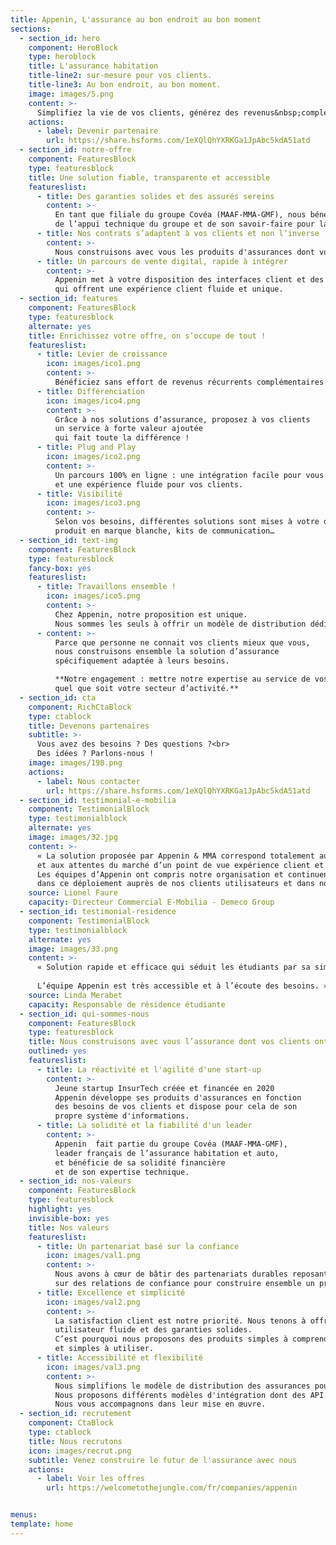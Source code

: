 ```yaml
---
title: Appenin, L'assurance au bon endroit au bon moment
sections:
  - section_id: hero
    component: HeroBlock
    type: heroblock
    title: L'assurance habitation
    title-line2: sur-mesure pour vos clients.
    title-line3: Au bon endroit, au bon moment.
    image: images/5.png
    content: >-
      Simplifiez la vie de vos clients, générez des revenus&nbsp;complémentaires.
    actions:
      - label: Devenir partenaire
        url: https://share.hsforms.com/1eXQlQhYXRKGa1JpAbc5kdA51atd
  - section_id: notre-offre
    component: FeaturesBlock
    type: featuresblock
    title: Une solution fiable, transparente et accessible
    featureslist:
      - title: Des garanties solides et des assurés sereins
        content: >-
          En tant que filiale du groupe Covéa (MAAF-MMA-GMF), nous bénéficions
          de l’appui technique du groupe et de son savoir-faire pour la gestion des sinistres.
      - title: Nos contrats s’adaptent à vos clients et non l’inverse
        content: >-
          Nous construisons avec vous les produits d'assurances dont vos clients ont besoin.
      - title: Un parcours de vente digital, rapide à intégrer
        content: >-
          Appenin met à votre disposition des interfaces client et des API optimisées
          qui offrent une expérience client fluide et unique.
  - section_id: features
    component: FeaturesBlock
    type: featuresblock
    alternate: yes
    title: Enrichissez votre offre, on s’occupe de tout !
    featureslist:
      - title: Levier de croissance
        icon: images/ico1.png
        content: >-
          Bénéficiez sans effort de revenus récurrents complémentaires et fidélisez vos clients.
      - title: Différenciation
        icon: images/ico4.png
        content: >-
          Grâce à nos solutions d’assurance, proposez à vos clients
          un service à forte valeur ajoutée
          qui fait toute la différence !
      - title: Plug and Play
        icon: images/ico2.png
        content: >-
          Un parcours 100% en ligne : une intégration facile pour vous
          et une expérience fluide pour vos clients.
      - title: Visibilité
        icon: images/ico3.png
        content: >-
          Selon vos besoins, différentes solutions sont mises à votre disposition :
          produit en marque blanche, kits de communication…
  - section_id: text-img
    component: FeaturesBlock
    type: featuresblock
    fancy-box: yes
    featureslist:
      - title: Travaillons ensemble !
        icon: images/ico5.png
        content: >-
          Chez Appenin, notre proposition est unique.
          Nous sommes les seuls à offrir un modèle de distribution dédié exclusivement au B2B2C.
      - content: >-
          Parce que personne ne connait vos clients mieux que vous,
          nous construisons ensemble la solution d’assurance
          spécifiquement adaptée à leurs besoins.  

          **Notre engagement : mettre notre expertise au service de vos clients,
          quel que soit votre secteur d’activité.**
  - section_id: cta
    component: RichCtaBlock
    type: ctablock
    title: Devenons partenaires
    subtitle: >-
      Vous avez des besoins ? Des questions ?<br>
      Des idées ? Parlons-nous !
    image: images/198.png
    actions:
      - label: Nous contacter
        url: https://share.hsforms.com/1eXQlQhYXRKGa1JpAbc5kdA51atd
  - section_id: testimonial-e-mobilia
    component: TestimonialBlock
    type: testimonialblock
    alternate: yes
    image: images/32.jpg
    content: >-
      « La solution proposée par Appenin & MMA correspond totalement aux besoins du client
      et aux attentes du marché d’un point de vue expérience client et parcours digital.
      Les équipes d’Appenin ont compris notre organisation et continuent de nous accompagner
      dans ce déploiement auprès de nos clients utilisateurs et dans notre réseau E-Mobilia. »
    source: Lionel Faure
    capacity: Directeur Commercial E-Mobilia - Demeco Group
  - section_id: testimonial-residence
    component: TestimonialBlock
    type: testimonialblock
    alternate: yes
    image: images/33.png
    content: >-
      « Solution rapide et efficace qui séduit les étudiants par sa simplicité d’adhésion, son offre complète, son prix et son design.  
      
      L’équipe Appenin est très accessible et à l’écoute des besoins. »
    source: Linda Merabet
    capacity: Responsable de résidence étudiante
  - section_id: qui-sommes-nous
    component: FeaturesBlock
    type: featuresblock
    title: Nous construisons avec vous l’assurance dont vos clients ont besoin
    outlined: yes
    featureslist:
      - title: La réactivité et l'agilité d'une start-up
        content: >-
          Jeune startup InsurTech créée et financée en 2020
          Appenin développe ses produits d'assurances en fonction
          des besoins de vos clients et dispose pour cela de son
          propre système d'informations.
      - title: La solidité et la fiabilité d'un leader
        content: >-
          Appenin  fait partie du groupe Covéa (MAAF-MMA-GMF),
          leader français de l’assurance habitation et auto,
          et bénéficie de sa solidité financière
          et de son expertise technique.
  - section_id: nos-valeurs
    component: FeaturesBlock
    type: featuresblock
    highlight: yes
    invisible-box: yes
    title: Nos valeurs
    featureslist:
      - title: Un partenariat basé sur la confiance
        icon: images/val1.png
        content: >-
          Nous avons à cœur de bâtir des partenariats durables reposant
          sur des relations de confiance pour construire ensemble un produit de qualité.
      - title: Excellence et simplicité
        icon: images/val2.png
        content: >-
          La satisfaction client est notre priorité. Nous tenons à offrir une expérience
          utilisateur fluide et des garanties solides.
          C’est pourquoi nous proposons des produits simples à comprendre, simples à vendre
          et simples à utiliser.
      - title: Accessibilité et flexibilité
        icon: images/val3.png
        content: >-
          Nous simplifions le modèle de distribution des assurances pour le grand public.
          Nous proposons différents modèles d'intégration dont des API.
          Nous vous accompagnons dans leur mise en œuvre.
  - section_id: recrutement
    component: CtaBlock
    type: ctablock
    title: Nous recrutons
    icon: images/recrut.png
    subtitle: Venez construire le futur de l'assurance avec nous
    actions:
      - label: Voir les offres
        url: https://welcometothejungle.com/fr/companies/appenin


menus:
template: home
---
```

